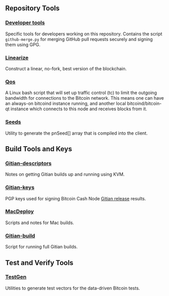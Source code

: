 Repository Tools
---------------------

### [Developer tools](devtools/) ###
Specific tools for developers working on this repository.
Contains the script `github-merge.py` for merging GitHub pull requests securely and signing them using GPG.

### [Linearize](linearize/) ###
Construct a linear, no-fork, best version of the blockchain.

### [Qos](qos/) ###

A Linux bash script that will set up traffic control (tc) to limit the outgoing bandwidth for connections to the Bitcoin network. This means one can have an always-on bitcoind instance running, and another local bitcoind/bitcoin-qt instance which connects to this node and receives blocks from it.

### [Seeds](seeds/) ###
Utility to generate the pnSeed[] array that is compiled into the client.

Build Tools and Keys
---------------------

### [Gitian-descriptors](gitian-descriptors/) ###
Notes on getting Gitian builds up and running using KVM.

### [Gitian-keys](gitian-signing/)
PGP keys used for signing Bitcoin Cash Node [Gitian release](../doc/release-process.md) results.

### [MacDeploy](macdeploy/) ###
Scripts and notes for Mac builds. 

### [Gitian-build](gitian-build.py) ###
Script for running full Gitian builds.

Test and Verify Tools 
---------------------

### [TestGen](testgen/) ###
Utilities to generate test vectors for the data-driven Bitcoin tests.
